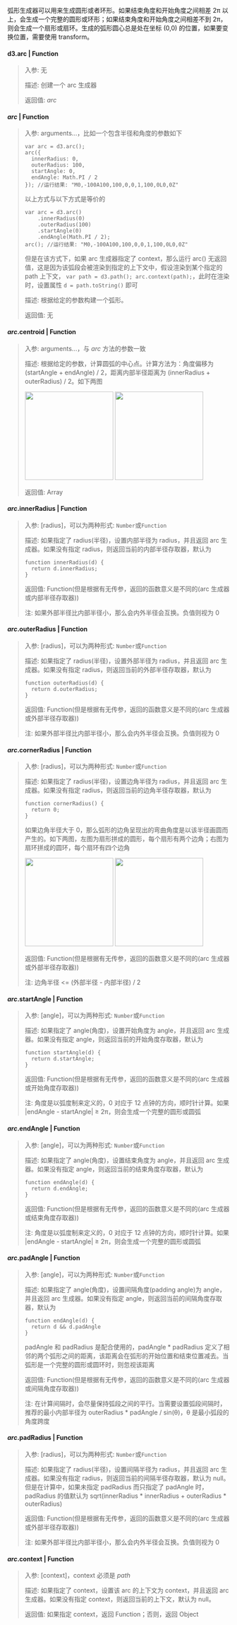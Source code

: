 弧形生成器可以用来生成圆形或者环形。如果结束角度和开始角度之间相差 2π 以上，会生成一个完整的圆形或环形；如果结束角度和开始角度之间相差不到 2π，则会生成一个扇形或扇环。生成的弧形圆心总是处在坐标 (0,0) 的位置，如果要变换位置，需要使用 transform。

#### d3.arc | Function

> 入参: 无 
>
> 描述: 创建一个 arc 生成器
>
> 返回值: *arc*

#### *arc* | Function

> 入参: arguments...，比如一个包含半径和角度的参数如下
> ```
> var arc = d3.arc();
> arc({
>   innerRadius: 0,
>   outerRadius: 100,
>   startAngle: 0,
>   endAngle: Math.PI / 2
> }); //运行结果: "M0,-100A100,100,0,0,1,100,0L0,0Z"
> ```
> 以上方式与以下方式是等价的
> ```
> var arc = d3.arc()
>     .innerRadius(0)
>     .outerRadius(100)
>     .startAngle(0)
>     .endAngle(Math.PI / 2);
> arc(); //运行结果: "M0,-100A100,100,0,0,1,100,0L0,0Z"
> ```
> 但是在该方式下，如果 arc 生成器指定了 context，那么运行 arc() 无返回值，这是因为该弧段会被渲染到指定的上下文中，假设渲染到某个指定的 path 上下文， ```var path = d3.path(); arc.context(path);```，此时在渲染时，设置属性 ```d = path.toString()``` 即可
>
> 描述: 根据给定的参数构建一个弧形。
>
> 返回值: 无

#### *arc*.centroid | Function

> 入参: arguments...，与 *arc* 方法的参数一致
>
> 描述: 根据给定的参数，计算圆弧的中心点。计算方法为：角度偏移为 (startAngle + endAngle) / 2，距离内部半径距离为 (innerRadius + outerRadius) / 2。如下两图
>
> <img src="https://raw.githubusercontent.com/d3/d3-shape/master/img/centroid-circular-sector.png" style="width: 200px; height: 200px"/>
> <img src="https://raw.githubusercontent.com/d3/d3-shape/master/img/centroid-annular-sector.png" style="width: 200px; height: 200px"/>
>
> 返回值: Array

#### *arc*.innerRadius | Function

> 入参: [radius]，可以为两种形式: ```Number```或```Function```
>
> 描述: 如果指定了 radius(半径)，设置内部半径为 radius，并且返回 arc 生成器。如果没有指定 radius，则返回当前的内部半径存取器，默认为
> ```
> function innerRadius(d) {
>   return d.innerRadius;
> }
> ```
>
> 返回值: Function(但是根据有无传参，返回的函数意义是不同的(arc 生成器或内部半径存取器))
>
> 注: 如果外部半径比内部半径小，那么会内外半径会互换。负值则视为 0

#### *arc*.outerRadius | Function

> 入参: [radius]，可以为两种形式: ```Number```或```Function```
>
> 描述: 如果指定了 radius(半径)，设置外部半径为 radius，并且返回 arc 生成器。如果没有指定 radius，则返回当前的外部半径存取器，默认为
> ```
> function outerRadius(d) {
>   return d.outerRadius;
> }
> ```
>
> 返回值: Function(但是根据有无传参，返回的函数意义是不同的(arc 生成器或外部半径存取器))
>
> 注: 如果外部半径比内部半径小，那么会内外半径会互换。负值则视为 0

#### *arc*.cornerRadius | Function

> 入参: [radius]，可以为两种形式: ```Number```或```Function```
>
> 描述: 如果指定了 radius(半径)，设置边角半径为 radius，并且返回 arc 生成器。如果没有指定 radius，则返回当前的边角半径存取器，默认为
> ```
> function cornerRadius() {
>   return 0;
> }
> ```
> 如果边角半径大于 0，那么弧形的边角呈现出的弯曲角度是以该半径画圆而产生的。如下两图，左图为扇形拼成的圆形，每个扇形有两个边角；右图为扇环拼成的圆环，每个扇环有四个边角
>
> <img src="https://raw.githubusercontent.com/d3/d3-shape/master/img/rounded-circular-sector.png" style="width: 200px; height: 200px"/>
> <img src="https://raw.githubusercontent.com/d3/d3-shape/master/img/rounded-annular-sector.png" style="width: 200px; height: 200px"/>
>
> 返回值: Function(但是根据有无传参，返回的函数意义是不同的(arc 生成器或外部半径存取器))
>
> 注: 边角半径 <= (外部半径 - 内部半径) / 2

#### *arc*.startAngle | Function

> 入参: [angle]，可以为两种形式: ```Number```或```Function```
>
> 描述: 如果指定了 angle(角度)，设置开始角度为 angle，并且返回 arc 生成器。如果没有指定 angle，则返回当前的开始角度存取器，默认为
> ```
> function startAngle(d) {
>   return d.startAngle;
> }
> ```
>
> 返回值: Function(但是根据有无传参，返回的函数意义是不同的(arc 生成器或开始角度存取器))
>
> 注: 角度是以弧度制来定义的，0 对应于 12 点钟的方向，顺时针计算。如果 |endAngle - startAngle| ≥ 2π，则会生成一个完整的圆形或圆弧

#### *arc*.endAngle | Function

> 入参: [angle]，可以为两种形式: ```Number```或```Function```
>
> 描述: 如果指定了 angle(角度)，设置结束角度为 angle，并且返回 arc 生成器。如果没有指定 angle，则返回当前的结束角度存取器，默认为
> ```
> function endAngle(d) {
>   return d.endAngle;
> }
> ```
>
> 返回值: Function(但是根据有无传参，返回的函数意义是不同的(arc 生成器或结束角度存取器))
>
> 注: 角度是以弧度制来定义的，0 对应于 12 点钟的方向，顺时针计算。如果 |endAngle - startAngle| ≥ 2π，则会生成一个完整的圆形或圆弧

#### *arc*.padAngle | Function

> 入参: [angle]，可以为两种形式: ```Number```或```Function```
>
> 描述: 如果指定了 angle(角度)，设置间隔角度(padding angle)为 angle，并且返回 arc 生成器。如果没有指定 angle，则返回当前的间隔角度存取器，默认为
> ```
> function endAngle(d) {
>   return d && d.padAngle
> }
> ```
> padAngle 和 padRadius 是配合使用的，padAngle * padRadius 定义了相邻的两个弧形之间的距离，该距离会在弧形的开始位置和结束位置减去。当弧形是一个完整的圆形或圆环时，则忽视该距离
>
> 返回值: Function(但是根据有无传参，返回的函数意义是不同的(arc 生成器或间隔角度存取器))
>
> 注: 在计算间隔时，会尽量保持弧段之间的平行。当需要设置弧段间隔时，推荐的最小内部半径为 outerRadius * padAngle / sin(θ)，θ 是最小弧段的角度跨度

#### *arc*.padRadius | Function

> 入参: [radius]，可以为两种形式: ```Number```或```Function```
>
> 描述: 如果指定了 radius(半径)，设置间隔半径为 radius，并且返回 arc 生成器。如果没有指定 radius，则返回当前的间隔半径存取器，默认为 null。但是在计算中，如果未指定 padRadius 而只指定了 padAngle 时，padRadius 的值默认为  sqrt(innerRadius * innerRadius + outerRadius * outerRadius)
>
> 返回值: Function(但是根据有无传参，返回的函数意义是不同的(arc 生成器或外部半径存取器))
>
> 注: 如果外部半径比内部半径小，那么会内外半径会互换。负值则视为 0

#### *arc*.context | Function

> 入参: [context]，context 必须是 *path*
>
> 描述: 如果指定了 context，设置该 arc 的上下文为 context，并且返回 arc 生成器。如果没有指定 context，则返回当前的上下文，默认为 null。
>
> 返回值: 如果指定 context，返回 Function；否则，返回 Object